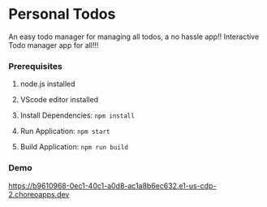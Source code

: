 # Personal Todos

An easy todo manager for managing all todos, a no hassle app!!
Interactive Todo manager app for all!!!

### Prerequisites

1. node.js installed
2. VScode editor installed

3. Install Dependencies: `npm install`
4. Run Application: `npm start`
5. Build Application: `npm run build`

### Demo

https://b9610968-0ec1-40c1-a0d8-ac1a8b6ec632.e1-us-cdp-2.choreoapps.dev
